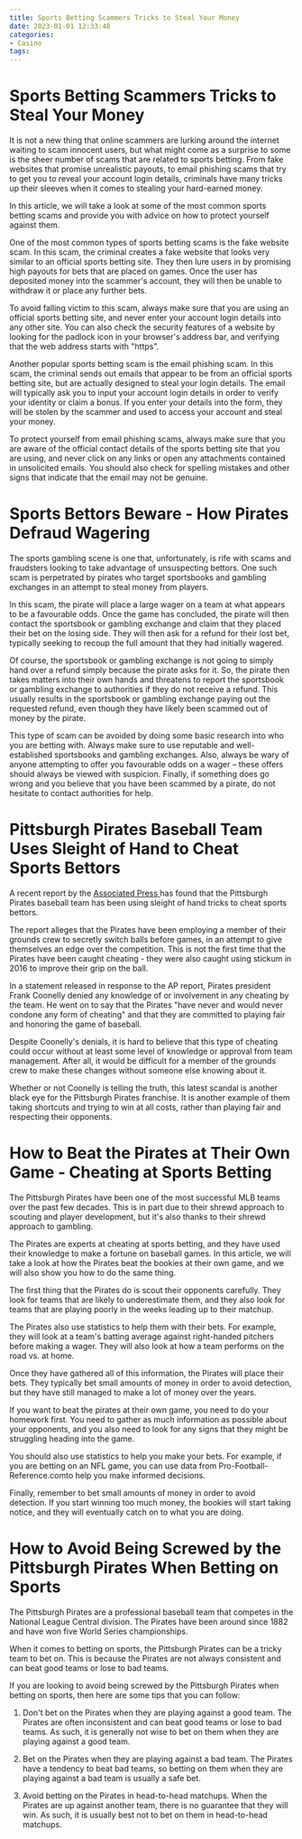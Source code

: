 ```yaml
---
title: Sports Betting Scammers Tricks to Steal Your Money
date: 2023-01-01 12:33:48
categories:
- Casino
tags:
---
```



#  Sports Betting Scammers Tricks to Steal Your Money

It is not a new thing that online scammers are lurking around the internet waiting to scam innocent users, but what might come as a surprise to some is the sheer number of scams that are related to sports betting. From fake websites that promise unrealistic payouts, to email phishing scams that try to get you to reveal your account login details, criminals have many tricks up their sleeves when it comes to stealing your hard-earned money.

In this article, we will take a look at some of the most common sports betting scams and provide you with advice on how to protect yourself against them.

One of the most common types of sports betting scams is the fake website scam. In this scam, the criminal creates a fake website that looks very similar to an official sports betting site. They then lure users in by promising high payouts for bets that are placed on games. Once the user has deposited money into the scammer's account, they will then be unable to withdraw it or place any further bets.

To avoid falling victim to this scam, always make sure that you are using an official sports betting site, and never enter your account login details into any other site. You can also check the security features of a website by looking for the padlock icon in your browser's address bar, and verifying that the web address starts with "https".

Another popular sports betting scam is the email phishing scam. In this scam, the criminal sends out emails that appear to be from an official sports betting site, but are actually designed to steal your login details. The email will typically ask you to input your account login details in order to verify your identity or claim a bonus. If you enter your details into the form, they will be stolen by the scammer and used to access your account and steal your money.

To protect yourself from email phishing scams, always make sure that you are aware of the official contact details of the sports betting site that you are using, and never click on any links or open any attachments contained in unsolicited emails. You should also check for spelling mistakes and other signs that indicate that the email may not be genuine.

#  Sports Bettors Beware - How Pirates Defraud Wagering

The sports gambling scene is one that, unfortunately, is rife with scams and fraudsters looking to take advantage of unsuspecting bettors. One such scam is perpetrated by pirates who target sportsbooks and gambling exchanges in an attempt to steal money from players.

In this scam, the pirate will place a large wager on a team at what appears to be a favourable odds. Once the game has concluded, the pirate will then contact the sportsbook or gambling exchange and claim that they placed their bet on the losing side. They will then ask for a refund for their lost bet, typically seeking to recoup the full amount that they had initially wagered.

Of course, the sportsbook or gambling exchange is not going to simply hand over a refund simply because the pirate asks for it. So, the pirate then takes matters into their own hands and threatens to report the sportsbook or gambling exchange to authorities if they do not receive a refund. This usually results in the sportsbook or gambling exchange paying out the requested refund, even though they have likely been scammed out of money by the pirate.

This type of scam can be avoided by doing some basic research into who you are betting with. Always make sure to use reputable and well-established sportsbooks and gambling exchanges. Also, always be wary of anyone attempting to offer you favourable odds on a wager – these offers should always be viewed with suspicion. Finally, if something does go wrong and you believe that you have been scammed by a pirate, do not hesitate to contact authorities for help.

#  Pittsburgh Pirates Baseball Team Uses Sleight of Hand to Cheat Sports Bettors

A recent report by the [ Associated Press ]( https://apnews.com/3e7afdeebaf748ccbdbc568595fdd665 ) has found that the Pittsburgh Pirates baseball team has been using sleight of hand tricks to cheat sports bettors.

The report alleges that the Pirates have been employing a member of their grounds crew to secretly switch balls before games, in an attempt to give themselves an edge over the competition. This is not the first time that the Pirates have been caught cheating - they were also caught using stickum in 2016 to improve their grip on the ball.

In a statement released in response to the AP report, Pirates president Frank Coonelly denied any knowledge of or involvement in any cheating by the team. He went on to say that the Pirates "have never and would never condone any form of cheating" and that they are committed to playing fair and honoring the game of baseball.

Despite Coonelly's denials, it is hard to believe that this type of cheating could occur without at least some level of knowledge or approval from team management. After all, it would be difficult for a member of the grounds crew to make these changes without someone else knowing about it.

Whether or not Coonelly is telling the truth, this latest scandal is another black eye for the Pittsburgh Pirates franchise. It is another example of them taking shortcuts and trying to win at all costs, rather than playing fair and respecting their opponents.

#  How to Beat the Pirates at Their Own Game - Cheating at Sports Betting

The Pittsburgh Pirates have been one of the most successful MLB teams over the past few decades. This is in part due to their shrewd approach to scouting and player development, but it's also thanks to their shrewd approach to gambling.

The Pirates are experts at cheating at sports betting, and they have used their knowledge to make a fortune on baseball games. In this article, we will take a look at how the Pirates beat the bookies at their own game, and we will also show you how to do the same thing.

The first thing that the Pirates do is scout their opponents carefully. They look for teams that are likely to underestimate them, and they also look for teams that are playing poorly in the weeks leading up to their matchup.

The Pirates also use statistics to help them with their bets. For example, they will look at a team's batting average against right-handed pitchers before making a wager. They will also look at how a team performs on the road vs. at home.

Once they have gathered all of this information, the Pirates will place their bets. They typically bet small amounts of money in order to avoid detection, but they have still managed to make a lot of money over the years.

If you want to beat the pirates at their own game, you need to do your homework first. You need to gather as much information as possible about your opponents, and you also need to look for any signs that they might be struggling heading into the game.

You should also use statistics to help you make your bets. For example, if you are betting on an NFL game, you can use data from Pro-Football-Reference.comto help you make informed decisions.

Finally, remember to bet small amounts of money in order to avoid detection. If you start winning too much money, the bookies will start taking notice, and they will eventually catch on to what you are doing.

#  How to Avoid Being Screwed by the Pittsburgh Pirates When Betting on Sports

The Pittsburgh Pirates are a professional baseball team that competes in the National League Central division. The Pirates have been around since 1882 and have won five World Series championships.

When it comes to betting on sports, the Pittsburgh Pirates can be a tricky team to bet on. This is because the Pirates are not always consistent and can beat good teams or lose to bad teams.

If you are looking to avoid being screwed by the Pittsburgh Pirates when betting on sports, then here are some tips that you can follow:

1) Don't bet on the Pirates when they are playing against a good team. The Pirates are often inconsistent and can beat good teams or lose to bad teams. As such, it is generally not wise to bet on them when they are playing against a good team.

2) Bet on the Pirates when they are playing against a bad team. The Pirates have a tendency to beat bad teams, so betting on them when they are playing against a bad team is usually a safe bet.

3) Avoid betting on the Pirates in head-to-head matchups. When the Pirates are up against another team, there is no guarantee that they will win. As such, it is usually best not to bet on them in head-to-head matchups.